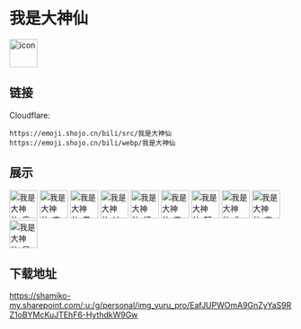 # 我是大神仙
<img src="https://emoji.shojo.cn/bili/src/我是大神仙/icon.png" width="50" height="50" alt="icon">

## 链接
Cloudflare:
```
https://emoji.shojo.cn/bili/src/我是大神仙
https://emoji.shojo.cn/bili/webp/我是大神仙
```
## 展示
<img src="https://emoji.shojo.cn/bili/src/我是大神仙/我是大神仙-奥利给.png" width="50" height="50" alt="我是大神仙-奥利给">
<img src="https://emoji.shojo.cn/bili/src/我是大神仙/我是大神仙-宝宝心里苦.png" width="50" height="50" alt="我是大神仙-宝宝心里苦">
<img src="https://emoji.shojo.cn/bili/src/我是大神仙/我是大神仙-暴富.png" width="50" height="50" alt="我是大神仙-暴富">
<img src="https://emoji.shojo.cn/bili/src/我是大神仙/我是大神仙-冲鸭.png" width="50" height="50" alt="我是大神仙-冲鸭">
<img src="https://emoji.shojo.cn/bili/src/我是大神仙/我是大神仙-打call.png" width="50" height="50" alt="我是大神仙-打call">
<img src="https://emoji.shojo.cn/bili/src/我是大神仙/我是大神仙-害羞.png" width="50" height="50" alt="我是大神仙-害羞">
<img src="https://emoji.shojo.cn/bili/src/我是大神仙/我是大神仙-呵呵.png" width="50" height="50" alt="我是大神仙-呵呵">
<img src="https://emoji.shojo.cn/bili/src/我是大神仙/我是大神仙-你算？.png" width="50" height="50" alt="我是大神仙-你算？">
<img src="https://emoji.shojo.cn/bili/src/我是大神仙/我是大神仙-穷酸.png" width="50" height="50" alt="我是大神仙-穷酸">
<img src="https://emoji.shojo.cn/bili/src/我是大神仙/我是大神仙-早安打工人.png" width="50" height="50" alt="我是大神仙-早安打工人">

## 下载地址

https://shamiko-my.sharepoint.com/:u:/g/personal/img_yuru_pro/EafJUPWOmA9GnZyYaS9RZ1oBYMcKuJTEhF6-HythdkW9Gw